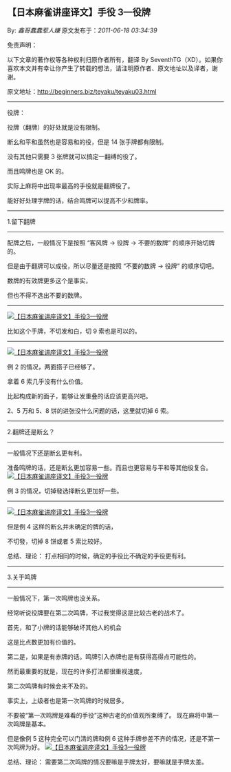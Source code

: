 ## 【日本麻雀讲座译文】手役 3—役牌

By: _鑫哥蠢蠢惹人嫌_ 原文发布于：_2011-06-18 03:34:39_

免责声明：

以下文章的著作权等各种权利归原作者所有，翻译 By
SeventhTG（XD）。如果你喜欢本文并有幸让你产生了转载的想法，请注明原作者、原文地址以及译者，谢谢。

原文地址：http://beginners.biz/teyaku/teyaku03.html

---

役牌：

役牌（翻牌）的好处就是没有限制。

断幺和平和虽然也是容易和的役，但是 14 张手牌都有限制。

没有其他只需要 3 张牌就可以搞定一翻缚的役了。

而且鸣牌也是 OK 的。

实际上麻将中出现率最高的手役就是翻牌役了。

能好好处理字牌的话，结合鸣牌可以提高不少和牌率。

---

1.留下翻牌

---

配牌之后，一般情况下是按照 “客风牌 → 役牌 → 不要的数牌”
的顺序开始切牌的。

但是由于翻牌可以成役，所以尽量还是按照 “不要的数牌 → 役牌”
的顺序切吧。

数牌的有效牌更多这个是事实，

但也不得不选出不要的数牌。

---

[![【日本麻雀讲座译文】手役3—役牌](http://s3.sinaimg.cn/middle/7f78b76fxa5edcbd07ca2&690)](http://photo.blog.sina.com.cn/showpic.html#blogid=7f78b76f0100sqel&url=http://s3.sinaimg.cn/orignal/7f78b76fxa5edcbd07ca2)

比如这个手牌，不切发和白，切 9 索也是可以的。

---

[![【日本麻雀讲座译文】手役3—役牌](http://s8.sinaimg.cn/middle/7f78b76fxa5edd0a58ec7&690)](http://photo.blog.sina.com.cn/showpic.html#blogid=7f78b76f0100sqel&url=http://s8.sinaimg.cn/orignal/7f78b76fxa5edd0a58ec7)

例 2 的情况，两面搭子已经够了。

拿着 6 索几乎没有什么价值。

比起构成新的面子，能够让发重叠的话应该更高兴吧。

2、5 万和 5、8 饼的进张没什么问题的话，这里就切掉 6 索。

---

2.翻牌还是断幺？

---

一般情况下还是断幺更有利。

准备鸣牌的话，还是断幺更加容易一些。而且也更容易与平和等其他役复合。
[![【日本麻雀讲座译文】手役3—役牌](http://s7.sinaimg.cn/middle/7f78b76fx76fe31bd8116&690)](http://photo.blog.sina.com.cn/showpic.html#blogid=7f78b76f0100sqel&url=http://s7.sinaimg.cn/orignal/7f78b76fx76fe31bd8116)

例 3 的情况，切掉發选择断幺更加好一些。

---

[![【日本麻雀讲座译文】手役3—役牌](http://s15.sinaimg.cn/middle/7f78b76fxe7b4bd8ef15e&690)](http://photo.blog.sina.com.cn/showpic.html#blogid=7f78b76f0100sqel&url=http://s15.sinaimg.cn/orignal/7f78b76fxe7b4bd8ef15e)

但是例 4 这样的断幺并未确定的牌的话，

不切發，切掉 8 饼或者 5 索比较好。

总结、理论：
打点相同的时候，确定的手役比不确定的手役更有利。

---

3.关于鸣牌

---

一般情况下，第一次鸣牌也没关系。

经常听说役牌要在第二次鸣牌，不过我觉得这是比较古老的战术了。

首先，和了小牌的话能够破坏其他人的机会

这是比点数更加有价值的。

第二是，如果是有赤牌的话。鸣牌引入赤牌也是有获得高得点可能性的。

然而最重要的就是，现在的许多打法都很重视速度，

第二次鸣牌有时候会来不及的。

事实上，上级者也是第一次鸣牌的时候居多。

不要被“第一次鸣牌是难看的手役”这种古老的价值观所束缚了。
现在麻将中第一次鸣牌是基本。

但是像例 5 这种完全可以门清的牌和例 6 这种手牌参差不齐的情况，还是不第一次鸣牌为好。
[![【日本麻雀讲座译文】手役3—役牌](http://s5.sinaimg.cn/middle/7f78b76fxa5ee285de124&690)](http://photo.blog.sina.com.cn/showpic.html#blogid=7f78b76f0100sqel&url=http://s5.sinaimg.cn/orignal/7f78b76fxa5ee285de124)

总结、理论：
需要第二次鸣牌的情况要嘛是手牌太好，要嘛就是手牌太差。
